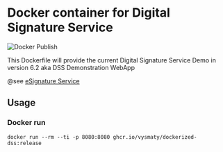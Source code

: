 # Docker container for Digital Signature Service

![Docker Publish](https://github.com/vysmaty/dockerized-dss/actions/workflows/docker-publish.yml/badge.svg)

This Dockerfile will provide the current Digital Signature Service Demo in version 6.2 aka DSS Demonstration WebApp

@see [eSignature Service]([https://ec.europa.eu/cefdigital/wiki/display/CEFDIGITAL/DSS](https://ec.europa.eu/digital-building-blocks/sites/display/DIGITAL/Digital+Signature+Service+-++DSS))

## Usage

### Docker run
`docker run --rm --ti -p 8080:8080 ghcr.io/vysmaty/dockerized-dss:release`
